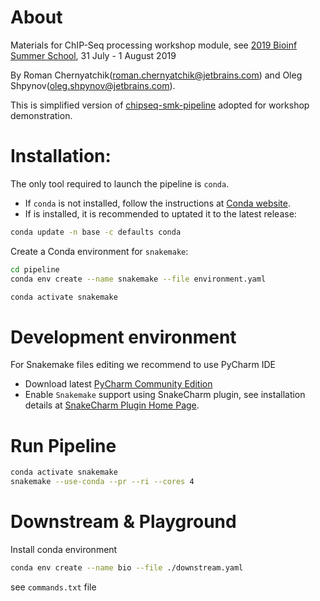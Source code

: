 # About

Materials for ChIP-Seq processing workshop module, see [2019 Bioinf Summer School]( https://bioinf.me/education/summer/2019/program), 31 July - 1 August 2019

By Roman Chernyatchik(roman.chernyatchik@jetbrains.com) and Oleg Shpynov(oleg.shpynov@jetbrains.com).


This is simplified version of [chipseq-smk-pipeline](https://github.com/JetBrains-Research/chipseq-smk-pipeline) adopted for workshop demonstration.

# Installation:

The only tool required to launch the pipeline is `conda`.
* If `conda` is not installed,
follow the instructions at
[Conda website](https://conda.io/projects/conda/en/latest/user-guide/install/index.html).
* If is installed, it is recommended to uptated it to the latest release:
```bash
conda update -n base -c defaults conda
```
Create a Conda environment for `snakemake`:
```bash
cd pipeline
conda env create --name snakemake --file environment.yaml
```

```bash
conda activate snakemake
```

# Development environment

For Snakemake files editing we recommend to use PyCharm IDE 

* Download latest [PyCharm Community Edition](https://www.jetbrains.com/pycharm/download)
* Enable `Snakemake` support using SnakeCharm plugin, see installation details at [SnakeCharm Plugin Home Page](https://github.com/JetBrains-Research/snakecharm).

# Run Pipeline
```bash
conda activate snakemake
snakemake --use-conda --pr --ri --cores 4
```

# Downstream & Playground

Install conda environment
```bash
conda env create --name bio --file ./downstream.yaml
```

see `commands.txt` file